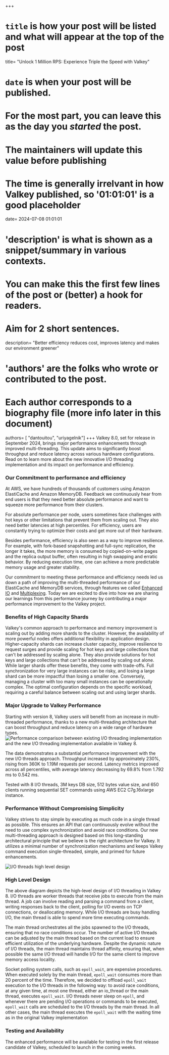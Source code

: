 +++
# `title` is how your post will be listed and what will appear at the top of the post
title= "Unlock 1 Million RPS: Experience Triple the Speed with Valkey"
# `date` is when your post will be published.
# For the most part, you can leave this as the day you _started_ the post.
# The maintainers will update this value before publishing
# The time is generally irrelvant in how Valkey published, so '01:01:01' is a good placeholder
date= 2024-07-08 01:01:01
# 'description' is what is shown as a snippet/summary in various contexts.
# You can make this the first few lines of the post or (better) a hook for readers.
# Aim for 2 short sentences.
description= "Better efficiency reduces cost, improves latency and makes our environment greener"
# 'authors' are the folks who wrote or contributed to the post.
# Each author corresponds to a biography file (more info later in this document)
authors= [ "dantouitou", "uriyagelnik"]
+++
Valkey 8.0, set for release in September 2024, brings major performance enhancements through improved multi-threading.
This update aims to significantly boost throughput and reduce latency across various hardware configurations.
Read on to learn more about the new innovative I/O threading implementation and its impact on performance and efficiency.

### Our Commitment to performance and efficiency
At AWS, we have hundreds of thousands of customers using Amazon ElastiCache and Amazon MemoryDB.
Feedback we continuously hear from end users is that they need better absolute performance and want to squeeze more performance from their clusters.

For absolute performance per node, users sometimes face challenges with hot keys or other limitations that prevent them from scaling out.
They also need better latencies at high percentiles.
For efficiency, users are constantly trying to optimize their costs and get more out of their hardware.

Besides performance, efficiency is also seen as a way to improve resilience.
For example, with fork-based snapshotting and full-sync replication, the longer it takes, the more memory is consumed by copied-on-write pages and the replica output buffer, often resulting in high swapping and erratic behavior.
By reducing execution time, one can achieve a more predictable memory usage and greater stability.

Our commitment to meeting these performance and efficiency needs led us down a path of improving the multi-threaded performance of our ElastiCache and MemoryDB services, through features we called [Enhanced IO](https://aws.amazon.com/blogs/database/boosting-application-performance-and-reducing-costs-with-amazon-elasticache-for-redis/) and [Multiplexing](https://aws.amazon.com/blogs/database/enhanced-io-multiplexing-for-amazon-elasticache-for-redis/).
Today we are excited to dive into how we are sharing our learnings from this performance journey by contributing a major performance improvement to the Valkey project.

### Benefits of High Capacity Shards

Valkey's common approach to performance and memory improvement is scaling out by adding more shards to the cluster.
However, the availability of more powerful nodes offers additional flexibility in application design.
Higher-capacity shards can increase cluster capacity, improve resilience to request surges and provide scaling for hot keys and large collections that can't be addressed by scaling alone.
They also provide solutions for hot keys and large collections that can't be addressed by scaling out alone.
While larger shards offer these benefits, they come with trade-offs.
Full synchronization for very large instances can be risky, and losing a large shard can be more impactful than losing a smaller one.
Conversely, managing a cluster with too many small instances can be operationally complex.
The optimal configuration depends on the specific workload, requiring a careful balance between scaling out and using larger shards.

### Major Upgrade to Valkey Performance
Starting with version 8, Valkey users will benefit from an increase in multi-threaded performance, thanks to a new multi-threading architecture that can boost throughput and reduce latency on a wide range of hardware types.
![Performance comparison between existing I/O threading implementation and the new I/O threading implementation available in Valkey 8.](/assets/media/pictures/performance_comparison.png)

The data demonstrates a substantial performance improvement with the new I/O threads approach.
Throughput increased by approximately 230%, rising from 360K to 1.19M requests per second.
Latency metrics improved across all percentiles, with average latency decreasing by 69.8% from 1.792 ms to 0.542 ms.

Tested with 8 I/O threads, 3M keys DB size, 512 bytes value size, and 650 clients running sequential SET commands using AWS EC2 C7g.16xlarge instance.

### Performance Without Compromising Simplicity

Valkey strives to stay simple by executing as much code in a single thread as possible.
This ensures an API that can continuously evolve without the need to use complex synchronization and avoid race conditions.
Our new multi-threading approach is designed based on this long-standing architectural principle that we believe is the right architecture for Valkey.
It utilizes a minimal number of synchronization mechanisms and keeps Valkey command execution single-threaded, simple, and primed for future enhancements.

![I/O threads high level design](/assets/media/pictures/io_threads.png)

### High Level Design 
The above diagram depicts the high-level design of I/O threading in Valkey 8.
I/O threads are worker threads that receive jobs to execute from the main thread. 
A job can involve reading and parsing a command from a client, writing responses back to the client, polling for I/O events on TCP connections, or deallocating memory.
While I/O threads are busy handling I/O, the main thread is able to spend more time executing commands. 

The main thread orchestrates all the jobs spawned to the I/O threads, ensuring that no race conditions occur. 
The number of active I/O threads can be adjusted by the main thread based on the current load to ensure efficient utilization of the underlying hardware. 
Despite the dynamic nature of I/O threads, the main thread maintains thread affinity, ensuring that, when possible the same I/O thread will handle I/O for the same client to improve memory access locality. 

Socket polling system calls, such as `epoll_wait`, are expensive procedures. 
When executed solely by the main thread, `epoll_wait` consumes more than 20 percent of the time. 
Therefore, we decided to offload `epoll_wait` execution to the I/O threads in the following way: to avoid race conditions, at any given time, at most one thread, either an io_thread or the main thread, executes `epoll_wait`. 
I/O threads never sleep on `epoll`, and whenever there are pending I/O operations or commands to be executed, `epoll_wait` calls are scheduled to the I/O threads by the main thread. 
In all other cases, the main thread executes the `epoll_wait` with the waiting time as in the original Valkey implementation

### Testing and Availability
The enhanced performance will be available for testing in the first release candidate of Valkey, scheduled to launch in the coming weeks.

